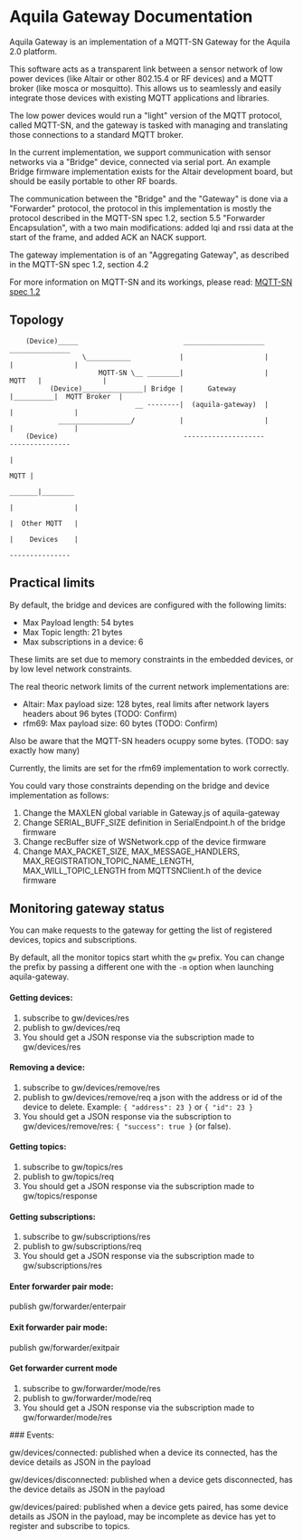 # Aquila Gateway Documentation

Aquila Gateway is an implementation of a MQTT-SN Gateway for the Aquila 2.0 platform.

This software acts as a transparent link between a sensor network of low power devices (like Altair or other 802.15.4 or RF devices) and a MQTT broker (like mosca or mosquitto). This allows us to seamlessly and easily integrate those devices with existing MQTT applications and libraries.

The low power devices would run a "light" version of the MQTT protocol, called MQTT-SN, and the gateway is tasked with managing and translating those connections to a standard MQTT broker.

In the current implementation, we support communication with sensor networks via a "Bridge" device, connected via serial port. An example Bridge firmware implementation exists for the Altair development board, but should be easily portable to other RF boards.

The communication between the "Bridge" and the "Gateway" is done via a "Forwarder" protocol, the protocol in this implementation is mostly the protocol described in the MQTT-SN spec 1.2, section 5.5 "Forwarder Encapsulation", with a two main modifications: added lqi and rssi data at the start of the frame, and added ACK an NACK support. 

The gateway implementation is of an "Aggregating Gateway", as described in the MQTT-SN spec 1.2, section 4.2

For more information on MQTT-SN and its workings, please read: [MQTT-SN spec 1.2](http://mqtt.org/new/wp-content/uploads/2009/06/MQTT-SN_spec_v1.2.pdf)

## Topology

```
    (Device)_____                          ____________________            _______________
                  \___________            |                    |          |               |
                      MQTT-SN \__ ________|                    |   MQTT   |               |
          (Device)_______________| Bridge |      Gateway       |__________|  MQTT Broker  |
                               __ --------|  (aquila-gateway)  |          |               |
            __________________/           |                    |          |               |
    (Device)                               --------------------            ---------------
                                                                                  |
                                                                             MQTT |
                                                                           _______|________
                                                                          |               |
                                                                          |  Other MQTT   |
                                                                          |    Devices    |
                                                                           ---------------
```

## Practical limits

By default, the bridge and devices are configured with the following limits:

- Max Payload length: 54 bytes
- Max Topic length: 21 bytes
- Max subscriptions in a device: 6

These limits are set due to memory constraints in the embedded devices, or by low level network constraints.

The real theoric network limits of the current network implementations are:

- Altair: Max payload size: 128 bytes, real limits after network layers headers about 96 bytes (TODO: Confirm)
- rfm69: Max payload size: 60 bytes (TODO: Confirm)

Also be aware that the MQTT-SN headers ocuppy some bytes. (TODO: say exactly how many)

Currently, the limits are set for the rfm69 implementation to work correctly.

You could vary those constraints depending on the bridge and device implementation as follows:

1. Change the MAXLEN global variable in Gateway.js of aquila-gateway
2. Change SERIAL_BUFF_SIZE definition in SerialEndpoint.h of the bridge firmware
3. Change recBuffer size of WSNetwork.cpp of the device firmware
4. Change MAX_PACKET_SIZE, MAX_MESSAGE_HANDLERS, MAX_REGISTRATION_TOPIC_NAME_LENGTH, MAX_WILL_TOPIC_LENGTH from MQTTSNClient.h of the device firmware

## Monitoring gateway status

You can make requests to the gateway for getting the list of registered devices, topics and subscriptions.

By default, all the monitor topics start whith the ``gw`` prefix. You can change the prefix by passing a different one with the ``-m`` option when launching aquila-gateway.

#### Getting devices:

1. subscribe to gw/devices/res
2. publish to gw/devices/req
3. You should get a JSON response via the subscription made to gw/devices/res

#### Removing a device:

1. subscribe to gw/devices/remove/res
2. publish to gw/devices/remove/req a json with the address or id of the device to delete. Example: ``{ "address": 23 }`` or ``{ "id": 23 }``
3. You should get a JSON response via the subscription to gw/devices/remove/res: ``{ "success": true }`` (or false).


#### Getting topics:

1. subscribe to gw/topics/res
2. publish to gw/topics/req
3. You should get a JSON response via the subscription made to gw/topics/response

#### Getting subscriptions:

1. subscribe to gw/subscriptions/res
2. publish to gw/subscriptions/req
3. You should get a JSON response via the subscription made to gw/subscriptions/res

#### Enter forwarder pair mode:

publish gw/forwarder/enterpair

#### Exit forwarder pair mode:

publish gw/forwarder/exitpair

#### Get forwarder current mode

1. subscribe to gw/forwarder/mode/res
2. publish to gw/forwarder/mode/req
3. You should get a JSON response via the subscription made to gw/forwarder/mode/res

### Events:

gw/devices/connected: published when a device its connected, has the device details as JSON in the payload

gw/devices/disconnected: published when a device gets disconnected, has the device details as JSON in the payload

gw/devices/paired: published when a device gets paired, has some device details as JSON in the payload, may be incomplete as device has yet to register and subscribe to topics.
